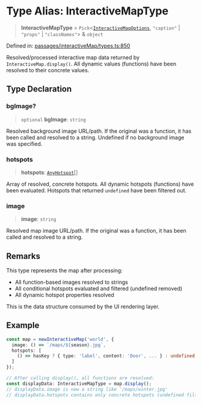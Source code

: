 # Type Alias: InteractiveMapType

> **InteractiveMapType** = `Pick`\<[`InteractiveMapOptions`](InteractiveMapOptions.md), `"caption"` \| `"props"` \| `"classNames"`\> & `object`

Defined in: [passages/interactiveMap/types.ts:850](https://github.com/laruss/react-text-game/blob/7602514695c2b4f79da2fb62137ed33ba5572ba4/packages/core/src/passages/interactiveMap/types.ts#L850)

Resolved/processed interactive map data returned by `InteractiveMap.display()`.
All dynamic values (functions) have been resolved to their concrete values.

## Type Declaration

### bgImage?

> `optional` **bgImage**: `string`

Resolved background image URL/path.
If the original was a function, it has been called and resolved to a string.
Undefined if no background image was specified.

### hotspots

> **hotspots**: [`AnyHotspot`](AnyHotspot.md)[]

Array of resolved, concrete hotspots.
All dynamic hotspots (functions) have been evaluated.
Hotspots that returned `undefined` have been filtered out.

### image

> **image**: `string`

Resolved map image URL/path.
If the original was a function, it has been called and resolved to a string.

## Remarks

This type represents the map after processing:
- All function-based images resolved to strings
- All conditional hotspots evaluated and filtered (undefined removed)
- All dynamic hotspot properties resolved

This is the data structure consumed by the UI rendering layer.

## Example

```typescript
const map = newInteractiveMap('world', {
  image: () => `/maps/${season}.jpg`,
  hotspots: [
    () => hasKey ? { type: 'label', content: 'Door', ... } : undefined
  ]
});

// After calling display(), all functions are resolved:
const displayData: InteractiveMapType = map.display();
// displayData.image is now a string like '/maps/winter.jpg'
// displayData.hotspots contains only concrete hotspots (undefined filtered out)
```
